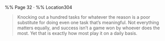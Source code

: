 %% Page 32 · %% Location304
> Knocking out a hundred tasks for whatever the reason is a poor substitute for doing even one task that’s meaningful. Not everything matters equally, and success isn’t a game won by whoever does the most. Yet that is exactly how most play it on a daily basis.